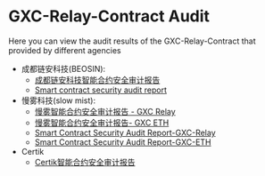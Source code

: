 # GXC-Relay-Contract Audit

Here you can view the audit results of the GXC-Relay-Contract that provided by different agencies

- 成都链安科技(BEOSIN): 
   - [成都链安科技智能合约安全审计报告](./成都链安科技智能合约安全审计报告%20-%20GXC&relay.pdf)
   - [Smart contract security audit report](./Smart%20contract%20security%20audit%20report%20-%20GXC&relay.pdf)
- 慢雾科技(slow mist):
   - [慢雾智能合约安全审计报告 - GXC Relay](./智能合约安全审计报告%20-%20GXC%20Relay.pdf)
   - [慢雾智能合约安全审计报告- GXC ETH](./智能合约安全审计报告-%20GXC.pdf)
   - [Smart Contract Security Audit Report-GXC-Relay](./Smart%20Contract%20Security%20Audit%20Report-GXC-relay.pdf)
   - [Smart Contract Security Audit Report-GXC-ETH](./Smart%20Contract%20Security%20Audit%20Report%20-%20GXC.pdf)
- Certik
  - [Certik智能合约安全审计报告](./2020_09_04_GXChain%20Report.pdf)